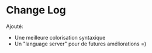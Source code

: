 # Change Log

Ajouté:
- Une meilleure colorisation syntaxique
- Un "language server" pour de futures améliorations =)